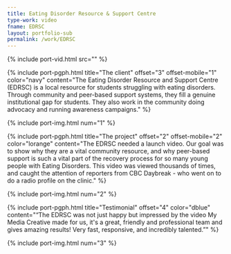 ```yaml
---
title: Eating Disorder Resource & Support Centre
type-work: video
fname: EDRSC
layout: portfolio-sub
permalink: /work/EDRSC
---
```


{% include port-vid.html src="" %}

{% include port-pgph.html title="The client" offset="3" offset-mobile="1" color="navy" content="The Eating Disorder Resource and Support Centre (EDRSC) is a local resource for students struggling with eating disorders. Through community and peer-based support systems, they fill a genuine institutional gap for students. They also work in the community doing advocacy and running awareness campaigns." %}

{% include port-img.html num="1" %}

{% include port-pgph.html title="The project" offset="2" offset-mobile="2" color="lorange" content="The EDRSC needed a launch video. Our goal was to show why they are a vital community resource, and why peer-based support is such a vital part of the recovery process for so many young people with Eating Disorders. This video was viewed thousands of times, and caught the attention of reporters from CBC Daybreak - who went on to do a radio profile on the clinic." %}

{% include port-img.html num="2" %}

{% include port-pgph.html title="Testimonial" offset="4" color="dblue" content="&#8220;The EDRSC was not just happy but impressed by the video My Media Creative made for us, it's a great, friendly and professional team and gives amazing results! Very fast, responsive, and incredibly talented.&#8221;" %}

{% include port-img.html num="3" %}
